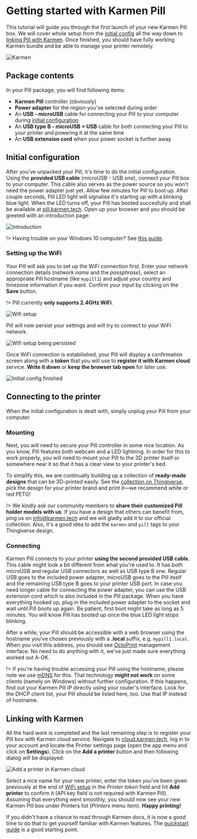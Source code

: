 # Getting started with Karmen Pill

This tutorial will guide you through the first launch of your new Karmen Pill
box. We will cover whole setup from the [initial
config](pill-getting-started.md?id=initial-configuration) all the way down to
[linking Pill with Karmen](pill-getting-started.md?id=linking-with-karmen). Once
finished, you should have fully working Karmen bundle and be able to manage your
printer remotely.

<div class="center">

![Karmen](_media/pill-transparent.png ':size=300x200')

</div>

## Package contents

In your Pill package, you will find following items:

- **Karmen Pill** controller (obviously)
- **Power adapter** for the region you've selected during order
- An **USB - microUSB** cable for connecting your Pill to your computer during [initial configuration](pill-getting-started.md?id=initial-configuration)
- An **USB type B - microUSB + USB** cable for both connecting your Pill to your printer and powering it at the same time
- An **USB extension cord** when your power socket is further away

## Initial configuration

After you've unpacked your Pill, it's time to do the initial configuration.
Using the **provided USB cable** (microUSB - USB one), connect your Pill box to
your computer. This cable also serves as the power source so you won't need the
power adapter just yet. Allow few minutes for Pill to boot up. After couple
seconds, Pill LED light will signalise it's starting up with a blinking blue light. When
the LED turns off, your Pill has booted succesfully and shall be available at
[pill.karmen.tech](http://pill.karmen.tech). Open up your browser and you
should be greeted with an introduction page:

<div class="center">

![Introduction](_media/pill-getting-started-intro.png ":size=600")

</div>

!> Having trouble on your Windows 10 computer? See [this guide](pill-win10.md).

### Setting up the WiFi

Your Pill will ask you to set up the WiFi connection first. Enter your network
connection details (*network name* and the *passphrase*), select an appropriate
Pill hostname (like `mypill1`) and adjust your country and timezone information
if you want. Confirm your input by clicking on the **Save** button.

!> Pill currently **only supports 2.4GHz WiFi**.

<div class="center">

![Wifi setup](_media/pill-getting-started-wifi.png ":size=600")

</div>

Pill will now persist your settings and will try to connect to your WiFi network.

<div class="center">

![Wifi setup being persisted](_media/pill-getting-started-writing-changes.png ":size=400")

</div>

Once WiFi connection is estabilished, your Pill will display a confirmation
screen along with a **token** that you will use to **register it with Karmen cloud**
service. **Write it down** or **keep the browser tab open** for later use.

<div class="center">

![Initial config finished](_media/pill-getting-started-success.png ":size=600")

</div>

## Connecting to the printer

When the initial configuration is dealt with, simply unplug your Pill from your computer.

### Mounting

Next, you will need to secure your Pill controller in some nice location.
As you know, Pill features both webcam and a LED lightning. In order for this to
work properly, you will need to mount your Pill to the 3D printer itself or
somewhere near it so that it has a clear view to your printer's bed.

To simplify this, we are continually building up a collection of **ready-made
designs** that can be 3D-printed easily. See the [collection on
Thingiverse](https://www.thingiverse.com/KarmenTech/collections/karmen-pill-holders), pick the design for your
printer brand and print it—we recommend white or red PETG!

!> We kindly ask our community members to **share their customized Pill holder
models with us**. If you have a design that others can benefit from, ping us on
[info@karmen.tech](mailto:info@karmen.tech) and we will gladly add it to our
official collection. Also, it's a good idea to add the `karmen` and `pill` tags
to your Thingiverse design.

### Connecting

Karmen Pill connects to your printer **using the second provided USB cable**.
This cable might look a bit different from what you're used to. It has *both*
microUSB and regular USB connectors as well as USB type B one. Regular USB goes to
the included power adapter, microUSB goes to the Pill itself and the remaining
USB type B goes to your printer USB port. In case you need longer cable for
connecting the power adapter, you can use the USB extension cord which is also
included in the Pill package. When you have everything hooked up, plug in the
included power adapter to the socket and wait until Pill boots up again. Be
patient, first boot might take as long as 5 minutes. You will know Pill has
booted up once the blue LED light stops blinking.

After a while, your Pill should be accessible with a web browser using the
hostname you've chosen previously with a **.local** suffix, e.g.
`mypill1.local`. When you visit this address, you should see
[OctoPrint](https://octoprint.org/) management interface. No need to do anything
with it, we've just made sure everything worked out A-OK.

!> If you're having trouble accessing your Pill using the hostname, please note we use
[mDNS](https://en.wikipedia.org/wiki/Multicast_DNS) for this. That technology
**might not work** on some clients (namely on Windows) without further
configuration. If this happens, find out your Karmen Pill IP directly using your
router's interface. Look for the DHCP client list, your Pill should be listed
here, too. Use that IP instead of hostname.

## Linking with Karmen

All the hard work is completed and the last remaining step is to register your
Pill box with Karmen cloud service. Navigate to
[cloud.karmen.tech](https://cloud.karmen.tech), log in to your account and locate the Printer
settings page (open the app menu and click on **Settings**). Click on the **Add
a printer** button and then following dialog will be displayed:

<div class="center">

![Add a printer in Karmen cloud](_media/printers-add-a-printer-cloud-mode-on.png ":size=600x417")

</div>

Select a nice name for your new printer, enter the token you've been given
previously at the end of [WiFi
setup](pill-getting-started.md?id=setting-up-the-wifi) in the *Printer token*
field and hit **Add printer** to confirm it (API key field is not required with
Karmen Pill). Assuming that everything went smoothly, you should now see your
new Karmen Pill box under Printers list (*Printers* menu item). **Happy
printing!**

If you didn't have a chance to read through Karmen docs, it is now a good time
to do that to get yourself familiar with Karmen features. The [quickstart
guide](quickstart.md) is a good starting point.
